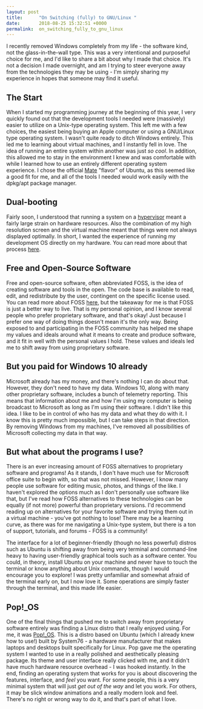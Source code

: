 ```yaml
---
layout: post
title:      "On Switching (fully) to GNU/Linux "
date:       2018-08-25 15:32:51 +0000
permalink:  on_switching_fully_to_gnu_linux
---
```


 
I recently removed Windows completely from my life - the software kind, not the glass-in-the-wall type. This was a very intentional and purposeful choice for me, and I'd like to share a bit about why I made that choice. It's not a decision I made overnight, and am I trying to steer everyone away from the technologies they may be using - I'm simply sharing my experience in hopes that someone may find it useful.  
 
## The Start 
 
When I started my programming journey at the beginning of this year, I very quickly found out that the development tools I needed were (massively) easier to utilize on a Unix-type operating system. This left me with a few choices, the easiest being buying an Apple computer or using a GNU/Linux type operating system. I wasn't quite ready to ditch Windows entirely. This led me to  learning about virtual machines, and I instantly fell in love. The idea of running an entire system within another was just _so cool_. In addition, this allowed me to stay in the environment I knew and was comfortable with while I learned how to use an entirely different operating system experience. I chose the official [Mate](https://ubuntu-mate.org/) "flavor" of Ubuntu, as this seemed like a good fit for me, and all of the tools I needed would work easily with the dpkg/apt package manager.  
 
## Dual-booting 
 
Fairly soon, I understood that running a system on a [hypervisor](https://www.networkworld.com/article/3243262/virtualization/what-is-a-hypervisor.html) meant a fairly large strain on hardware resources. Also the combination of my high resolution screen and the virtual machine meant that things were not always displayed optimally. In short, I wanted the experience of running my development OS directly on my hardware. You can read more about that process [here](http://aspenj.com/linux_on_modern_laptops).  
 
## Free and Open-Source Software 
 
Free and open-source software, often abbreviated FOSS, is the idea of creating software and tools in the open. The code base is available to read, edit, and redistribute by the user, contingent on the specific license used. You can read more about FOSS [here](https://en.wikipedia.org/wiki/Free_and_open-source_software), but the takeaway for me is that FOSS is just a better way to live. That is my personal opinion, and I know several people who prefer proprietary software, and that's okay! Just because I prefer one way of doing things doesn't mean it's the only way. Being exposed to and participating in the FOSS community has helped me shape my values and ideals around what it means to create and produce software, and it fit in well with the personal values I hold. These values and ideals led me to shift away from using proprietary software.  
 
## But you paid for Windows 10 already 
 
Microsoft already has my money, and there's nothing I can do about that. However, they don't need to have my data. Windows 10, along with many other proprietary software, includes a bunch of telemetry reporting. This means that information about me and how I'm using my computer is being broadcast to Microsoft as long as I'm using their software. I didn't like this idea. I like to be in control of who has my data and what they do with it. I know this is pretty much impossible, but I can take steps in that direction. By removing Windows from my machines, I've removed all possibilities of Microsoft collecting my data in that way.  
 
## But what about the programs I use? 
 
There is an ever increasing amount of FOSS alternatives to proprietary software and programs! As it stands, I don't have much use for Microsoft office suite to begin with, so that was not missed. However, I know many people use software for editing music, photos, and things of the like. I haven't explored the options much as I don't personally use software like that, but I've read how FOSS alternatives to these technologies can be equally (if not more) powerful than proprietary versions. I'd recommend reading up on alternatives for your favorite software and trying them out in a virtual machine - you've got nothing to lose! There may be a learning curve, as there was for me navigating a Unix-type system, but there is a ton of support, tutorials, and forums - FOSS is a community!  
 
The interface for a lot of beginner-friendly (though no less powerful) distros such as Ubuntu is shifting away from being very terminal and command-line heavy to having user-friendly graphical tools such as a software center. You could, in theory, install Ubuntu on your machine and never have to touch the terminal or know anything about Unix commands, though I would encourage you to explore! I was pretty unfamiliar and somewhat afraid of the terminal early on, but I now love it. Some operations are simply faster through the terminal, and this made life easier.   
 
## Pop!\_OS 
 
One of the final things that pushed me to switch away from proprietary software entirely was finding a Linux distro that I really enjoyed using. For me, it was [Pop!\_OS](https://system76.com/pop). This is a distro based on Ubuntu (which I already knew how to use!) built by System76 - a hardware manufacturer that makes laptops and desktops built specifically for Linux. Pop gave me the operating system I wanted to use in a really polished and aesthetically pleasing package. Its theme and user interface really clicked with me, and it didn't have much hardware resource overhead -  I was hooked instantly. In the end, finding an operating system that works for you is about discovering the features, interface, and _feel_ you want. For some people, this is a very minimal system that will just _get out of the way_ and let you work. For others, it may be slick window animations and a really modern look and feel. There's no right or wrong way to do it, and that's part of what I love.
 

